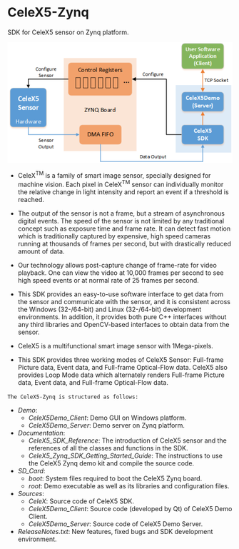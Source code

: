 # CeleX5-Zynq
SDK for CeleX5 sensor on Zynq platform.

![Structure](https://github.com/CelePixel/CeleX5-Zynq/blob/CeleX5_Z_V1.0/Source/CeleX5Demo_Client/images/CeleX5-Zynq_Structure.png)

* CeleX<sup>TM</sup> is a family of smart image sensor, specially designed for machine vision. Each pixel in CeleX<sup>TM</sup>
sensor can individually monitor the relative change in light intensity and report an event if a threshold is
reached.

* The output of the sensor is not a frame, but a stream of asynchronous digital events. The speed of the sensor
is not limited by any traditional concept such as exposure time and frame rate. It can detect fast motion
which is traditionally captured by expensive, high speed cameras running at thousands of frames per second,
but with drastically reduced amount of data.

* Our technology allows post-capture change of frame-rate for video playback. One can view the video at
10,000 frames per second to see high speed events or at normal rate of 25 frames per second.

* This SDK provides an easy-to-use software interface to get data from the sensor and communicate with the
sensor, and it is consistent across the Windows (32-/64-bit) and Linux (32-/64-bit) development
environments. In addition, it provides both pure C++ interfaces without any third libraries and
OpenCV-based interfaces to obtain data from the sensor.

* CeleX5 is a multifunctional smart image sensor with 1Mega-pixels.

* This SDK provides three working modes of CeleX5 Sensor: Full-frame Picture data, Event data, and Full-frame Optical-Flow data. CeleX5 also provides Loop Mode data which alternately renders Full-frame Picture data, Event data, and Full-frame Optical-Flow data.

`The CeleX5-Zynq is structured as follows:`

* _Demo_: 
  * _CeleX5Demo_Client_: Demo GUI on Windows platform.
  * _CeleX5Demo_Server_: Demo server on Zynq platform.
* _Documentation_:
  * _CeleX5_SDK_Reference_: The introduction of CeleX5 sensor and the references of all the classes and functions in the SDK.
  * _CeleX5_Zynq_SDK_Getting_Started_Guide_: The instructions to use the CeleX5 Zynq demo kit and compile the source code.
* _SD_Card_: 
  * _boot_: System files required to boot the CeleX5 Zynq board.
  * _root_: Demo executable as well as its libraries and configuration files.
* _Sources_:
  * _CeleX_: Source code of CeleX5 SDK.
  * _CeleX5Demo_Client_: Source code (developed by Qt) of CeleX5 Demo Client.
  * _CeleX5Demo_Server_: Source code of CeleX5 Demo Server.
* _ReleaseNotes.txt_: New features, fixed bugs and SDK development environment.
